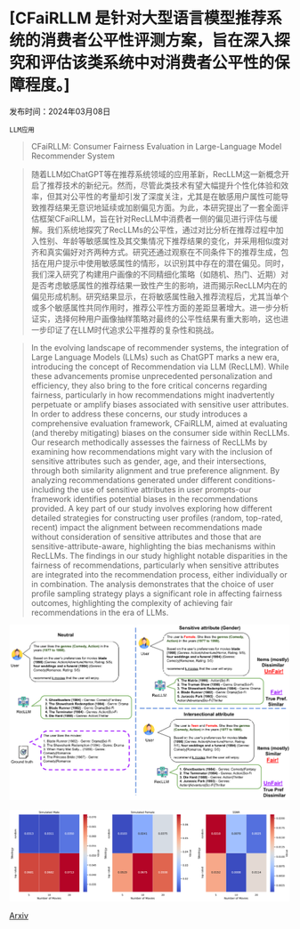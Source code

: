 # [CFaiRLLM 是针对大型语言模型推荐系统的消费者公平性评测方案，旨在深入探究和评估该类系统中对消费者公平性的保障程度。]

发布时间：2024年03月08日

`LLM应用`

> CFaiRLLM: Consumer Fairness Evaluation in Large-Language Model Recommender System

> 随着LLM如ChatGPT等在推荐系统领域的应用革新，RecLLM这一新概念开启了推荐技术的新纪元。然而，尽管此类技术有望大幅提升个性化体验和效率，但其对公平性的考量却引发了深度关注，尤其是在敏感用户属性可能导致推荐结果无意识地延续或加剧偏见方面。为此，本研究提出了一套全面评估框架CFaiRLLM，旨在针对RecLLM中消费者一侧的偏见进行评估与缓解。我们系统地探究了RecLLMs的公平性，通过对比分析在推荐过程中加入性别、年龄等敏感属性及其交集情况下推荐结果的变化，并采用相似度对齐和真实偏好对齐两种方式。研究还通过观察在不同条件下的推荐生成，包括在用户提示中使用敏感属性的情形，以识别其中存在的潜在偏见。同时，我们深入研究了构建用户画像的不同精细化策略（如随机、热门、近期）对是否考虑敏感属性的推荐结果一致性产生的影响，进而揭示RecLLM内在的偏见形成机制。研究结果显示，在将敏感属性融入推荐流程后，尤其当单个或多个敏感属性共同作用时，推荐公平性方面的差距显著增大。进一步分析证实，选择何种用户画像抽样策略对最终的公平性结果有重大影响，这也进一步印证了在LLM时代追求公平推荐的复杂性和挑战。

> In the evolving landscape of recommender systems, the integration of Large Language Models (LLMs) such as ChatGPT marks a new era, introducing the concept of Recommendation via LLM (RecLLM). While these advancements promise unprecedented personalization and efficiency, they also bring to the fore critical concerns regarding fairness, particularly in how recommendations might inadvertently perpetuate or amplify biases associated with sensitive user attributes. In order to address these concerns, our study introduces a comprehensive evaluation framework, CFaiRLLM, aimed at evaluating (and thereby mitigating) biases on the consumer side within RecLLMs.
  Our research methodically assesses the fairness of RecLLMs by examining how recommendations might vary with the inclusion of sensitive attributes such as gender, age, and their intersections, through both similarity alignment and true preference alignment. By analyzing recommendations generated under different conditions-including the use of sensitive attributes in user prompts-our framework identifies potential biases in the recommendations provided. A key part of our study involves exploring how different detailed strategies for constructing user profiles (random, top-rated, recent) impact the alignment between recommendations made without consideration of sensitive attributes and those that are sensitive-attribute-aware, highlighting the bias mechanisms within RecLLMs.
  The findings in our study highlight notable disparities in the fairness of recommendations, particularly when sensitive attributes are integrated into the recommendation process, either individually or in combination. The analysis demonstrates that the choice of user profile sampling strategy plays a significant role in affecting fairness outcomes, highlighting the complexity of achieving fair recommendations in the era of LLMs.

![CFaiRLLM 是针对大型语言模型推荐系统的消费者公平性评测方案，旨在深入探究和评估该类系统中对消费者公平性的保障程度。](../../../paper_images/2403.05668/x1.png)

![CFaiRLLM 是针对大型语言模型推荐系统的消费者公平性评测方案，旨在深入探究和评估该类系统中对消费者公平性的保障程度。](../../../paper_images/2403.05668/x2.png)

[Arxiv](https://arxiv.org/abs/2403.05668)